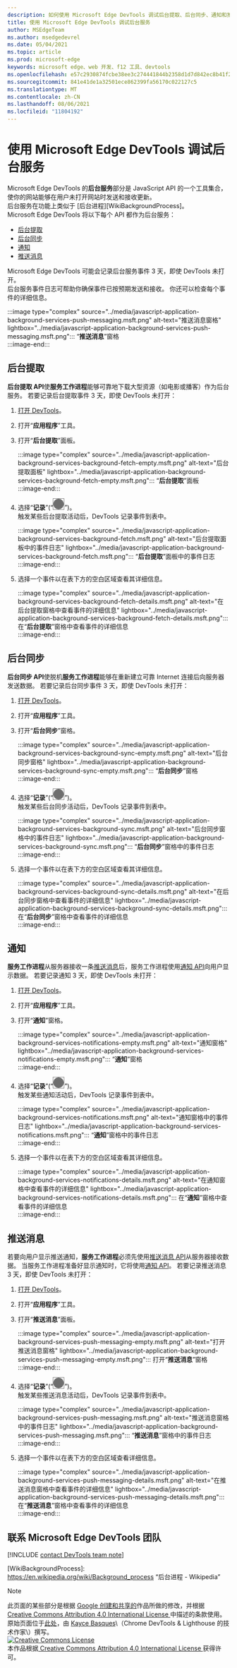 ```yaml
---
description: 如何使用 Microsoft Edge DevTools 调试后台提取、后台同步、通知和推送通知。
title: 使用 Microsoft Edge DevTools 调试后台服务
author: MSEdgeTeam
ms.author: msedgedevrel
ms.date: 05/04/2021
ms.topic: article
ms.prod: microsoft-edge
keywords: microsoft edge、web 开发、f12 工具、devtools
ms.openlocfilehash: e57c2930874fcbe38ee3c274441844b2358d1d7d842ec8b41f23d9ae5d1ab93a
ms.sourcegitcommit: 841e41de1a32501ece862399fa56170c022127c5
ms.translationtype: MT
ms.contentlocale: zh-CN
ms.lasthandoff: 08/06/2021
ms.locfileid: "11804192"
---
```

<!-- Copyright Kayce Basques

   Licensed under the Apache License, Version 2.0 (the "License");
   you may not use this file except in compliance with the License.
   You may obtain a copy of the License at

       https://www.apache.org/licenses/LICENSE-2.0
       
   Unless required by applicable law or agreed to in writing, software
   distributed under the License is distributed on an "AS IS" BASIS,
   WITHOUT WARRANTIES OR CONDITIONS OF ANY KIND, either express or implied.
   See the License for the specific language governing permissions and
   limitations under the License.  -->  
# <a name="debug-background-services-with-microsoft-edge-devtools"></a>使用 Microsoft Edge DevTools 调试后台服务  

Microsoft Edge DevTools 的**后台服务**部分是 JavaScript API 的一个工具集合，使你的网站能够在用户未打开网站时发送和接收更新。  
后台服务在功能上类似于 [后台进程][WikiBackgroundProcess]。  
Microsoft Edge DevTools 将以下每个 API 都作为后台服务：  

*   [后台提取](#background-fetch)  
*   [后台同步](#background-sync)  
*   [通知](#notifications)  
*   [推送消息](#push-messages)  
    
Microsoft Edge DevTools 可能会记录后台服务事件 3 天，即使 DevTools 未打开。  
后台服务事件日志可帮助你确保事件已按预期发送和接收。  你还可以检查每个事件的详细信息。  

:::image type="complex" source="../media/javascript-application-background-services-push-messaging.msft.png" alt-text="推送消息窗格" lightbox="../media/javascript-application-background-services-push-messaging.msft.png":::
   “**推送消息**”窗格  
:::image-end:::  

## <a name="background-fetch"></a>后台提取  

**后台提取 API**使**服务工作进程**能够可靠地下载大型资源（如电影或播客）作为后台服务。  若要记录后台提取事件 3 天，即使 DevTools 未打开：  

<!--Todo: add background fetch api section when available -->  

1.  [打开 DevTools][OpenDevTools]。  
1.  打开“**应用程序**”工具。  
1.  打开“**后台提取**”面板。  
    
    :::image type="complex" source="../media/javascript-application-background-services-background-fetch-empty.msft.png" alt-text="后台提取面板" lightbox="../media/javascript-application-background-services-background-fetch-empty.msft.png":::
       “**后台提取**”面板  
    :::image-end:::  
    
1.  选择“**记录**”\(“![记录](../media/record-icon.msft.png)”\)。  
   触发某些后台提取活动后，DevTools 记录事件到表中。  
    
    :::image type="complex" source="../media/javascript-application-background-services-background-fetch.msft.png" alt-text="后台提取面板中的事件日志" lightbox="../media/javascript-application-background-services-background-fetch.msft.png":::
       “**后台提取**”面板中的事件日志  
    :::image-end:::  
    
1.  选择一个事件以在表下方的空白区域查看其详细信息。  
    
    :::image type="complex" source="../media/javascript-application-background-services-background-fetch-details.msft.png" alt-text="在后台提取窗格中查看事件的详细信息" lightbox="../media/javascript-application-background-services-background-fetch-details.msft.png":::
       在“**后台提取**”窗格中查看事件的详细信息  
    :::image-end:::  
    
## <a name="background-sync"></a>后台同步  

**后台同步 API**使脱机**服务工作进程**能够在重新建立可靠 Internet 连接后向服务器发送数据。  若要记录后台同步事件 3 天，即使 DevTools 未打开：  

<!--Todo: add background sync api section when available -->  

1.  [打开 DevTools][OpenDevTools]。  
1.  打开“**应用程序**”工具。  
1.  打开“**后台同步**”窗格。  
    
    :::image type="complex" source="../media/javascript-application-background-services-background-sync-empty.msft.png" alt-text="后台同步窗格" lightbox="../media/javascript-application-background-services-background-sync-empty.msft.png":::
       “**后台同步**”窗格  
    :::image-end:::  
    
1.  选择“**记录**”\(“![记录](../media/record-icon.msft.png)”\)。  
   触发某些后台同步活动后，DevTools 记录事件到表中。  
    
    :::image type="complex" source="../media/javascript-application-background-services-background-sync.msft.png" alt-text="后台同步窗格中的事件日志" lightbox="../media/javascript-application-background-services-background-sync.msft.png":::
       “**后台同步**”窗格中的事件日志  
    :::image-end:::  
    
1.  选择一个事件以在表下方的空白区域查看其详细信息。  
    
    :::image type="complex" source="../media/javascript-application-background-services-background-sync-details.msft.png" alt-text="在后台同步窗格中查看事件的详细信息" lightbox="../media/javascript-application-background-services-background-sync-details.msft.png":::
       在“**后台同步**”窗格中查看事件的详细信息  
    :::image-end:::  
    
## <a name="notifications"></a>通知  

**服务工作进程**从服务器接收一条[推送消息][MDNPush]后，服务工作进程使用[通知 API][MDNNotifications]向用户显示数据。  若要记录通知 3 天，即使 DevTools 未打开：  

1.  [打开 DevTools][OpenDevTools]。  
1.  打开“**应用程序**”工具。  
1.  打开“**通知**”窗格。  
    
    :::image type="complex" source="../media/javascript-application-background-services-notifications-empty.msft.png" alt-text="通知窗格" lightbox="../media/javascript-application-background-services-notifications-empty.msft.png":::
       “**通知**”窗格  
    :::image-end:::  
    
1.  选择“**记录**”\(“![记录](../media/record-icon.msft.png)”\)。  
   触发某些通知活动后，DevTools 记录事件到表中。  
    
    :::image type="complex" source="../media/javascript-application-background-services-notifications.msft.png" alt-text="通知窗格中的事件日志" lightbox="../media/javascript-application-background-services-notifications.msft.png":::
       “**通知**”窗格中的事件日志  
    :::image-end:::  
    
1.  选择一个事件以在表下方的空白区域查看其详细信息。  
    
    :::image type="complex" source="../media/javascript-application-background-services-notifications-details.msft.png" alt-text="在通知窗格中查看事件的详细信息" lightbox="../media/javascript-application-background-services-notifications-details.msft.png":::
       在“**通知**”窗格中查看事件的详细信息  
    :::image-end:::  
    
## <a name="push-messages"></a>推送消息  

若要向用户显示推送通知，**服务工作进程**必须先使用[推送消息 API][MDNPush]从服务器接收数据。  当服务工作进程准备好显示通知时，它将使用[通知 API][MDNNotifications]。  若要记录推送消息 3 天，即使 DevTools 未打开：  

1.  [打开 DevTools][OpenDevTools]。  
1.  打开“**应用程序**”工具。  
1.  打开“**推送消息**”面板。  
    
    :::image type="complex" source="../media/javascript-application-background-services-push-messaging-empty.msft.png" alt-text="打开推送消息窗格" lightbox="../media/javascript-application-background-services-push-messaging-empty.msft.png":::
       打开“**推送消息**”窗格  
    :::image-end:::  
    
1.  选择“**记录**”\(“![记录](../media/record-icon.msft.png)”\)。  
    触发某些推送消息活动后，DevTools 记录事件到表中。  
    
    :::image type="complex" source="../media/javascript-application-background-services-push-messaging.msft.png" alt-text="推送消息窗格中的事件日志" lightbox="../media/javascript-application-background-services-push-messaging.msft.png":::
       “**推送消息**”窗格中的事件日志  
    :::image-end:::  
    
1.  选择一个事件以在表下方的空白区域查看详细信息。  
    
    :::image type="complex" source="../media/javascript-application-background-services-push-messaging-details.msft.png" alt-text="在推送消息窗格中查看事件的详细信息" lightbox="../media/javascript-application-background-services-push-messaging-details.msft.png":::
       在“**推送消息**”窗格中查看事件的详细信息  
    :::image-end:::  
    
## <a name="getting-in-touch-with-the-microsoft-edge-devtools-team"></a>联系 Microsoft Edge DevTools 团队  

[!INCLUDE [contact DevTools team note](../includes/contact-devtools-team-note.md)]  

<!-- links -->  

<!--[BackgroundFetchAPI]: ../../../microsoft-edge/devtools-guide-chromium/whats-new/2018/12/background-fetch.md "Background Fetch API"  -->  
<!--[BackgroundSyncAPI]: ../../../microsoft-edge/devtools-guide-chromium/whats-new/2015/12/background-sync.md  "Background Sync API"  -->

[OpenDevTools]: ../open/index.md "打开 Microsoft Edge (Chromium) 开发人员工具|Microsoft Docs"  

[MDNNotifications]: https://developer.mozilla.org/docs/Web/API/Notifications_API "通知 API | MDN"  
[MDNPush]: https://developer.mozilla.org/docs/Web/API/Push_API "推送 API | MDN"  
<!--[ServiceWorkerCacheStorage]: https://alphabet.dev/service-workers-cache-storage "Service workers and the Cache Storage API | alphabet.dev"  -->
[WikiBackgroundProcess]: https://en.wikipedia.org/wiki/Background_process “后台进程 - Wikipedia”  

> [!NOTE]
> 此页面的某些部分是根据 [Google 创建和共享的][GoogleSitePolicies]作品所做的修改，并根据[ Creative Commons Attribution 4.0 International License ][CCA4IL]中描述的条款使用。  
> 原始页面位于[此处](https://developers.google.com/web/tools/chrome-devtools/javascript/background-services)，由 [Kayce Basques][KayceBasques]\（Chrome DevTools \& Lighthouse 的技术作家\）撰写。  
[![Creative Commons License][CCby4Image]][CCA4IL]  
本作品根据[ Creative Commons Attribution 4.0 International License ][CCA4IL]获得许可。  

[CCA4IL]: https://creativecommons.org/licenses/by/4.0  
[CCby4Image]: https://i.creativecommons.org/l/by/4.0/88x31.png  
[GoogleSitePolicies]: https://developers.google.com/terms/site-policies  
[KayceBasques]: https://developers.google.com/web/resources/contributors#kayce-basques  
